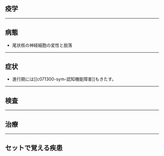 ## 疫学
---
## 病態
- 尾状核の神経細胞の変性と脱落
---
## 症状
- 進行期には[[c071300-sym-認知機能障害]]もきたす。
---
## 検査
---
## 治療
---
## セットで覚える疾患
